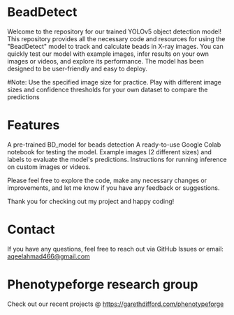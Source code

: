 # BeadDetect
Welcome to the repository for our trained YOLOv5 object detection model! This repository provides all the necessary code and resources for using the "BeadDetect" model to track and calculate beads in X-ray images. You can quickly test our model with example images, infer results on your own images or videos, and explore its performance. The model has been designed to be user-friendly and easy to deploy.

#Note: Use the specified image size for practice. Play with different image sizes and confidence thresholds for your own dataset to compare the predictions

# Features
A pre-trained BD_model for beads detection
A ready-to-use Google Colab notebook for testing the model.
Example images (2 different sizes) and labels to evaluate the model's predictions.
Instructions for running inference on custom images or videos.

Please feel free to explore the code, make any necessary changes or improvements, and let me know if you have any feedback or suggestions.

Thank you for checking out my project and happy coding!


# Contact
If you have any questions, feel free to reach out via GitHub Issues or email: aqeelahmad466@gmail.com

# Phenotypeforge research group
Check out our recent projects @ https://garethdifford.com/phenotypeforge

